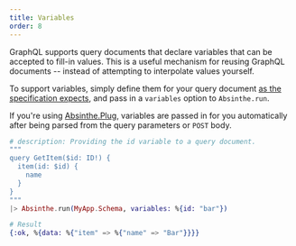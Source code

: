 ```yaml
---
title: Variables
order: 8
---
```


GraphQL supports query documents that declare variables that can be accepted to
fill-in values. This is a useful mechanism for reusing GraphQL documents --
instead of attempting to interpolate values yourself.

To support variables, simply define them for your query document [as the specification expects](https://facebook.github.io/graphql/#sec-Language.Query-Document.Variables),
and pass in a `variables` option to `Absinthe.run`.

<p class="notice">
  If you're using <a href="/guides/plug-phoenix/">Absinthe.Plug</a>,
  variables are passed in for you automatically after being parsed
  from the query parameters or <code>POST</code> body.
</p>

```elixir
# description: Providing the id variable to a query document.
"""
query GetItem($id: ID!) {
  item(id: $id) {
    name
  }
}
"""
|> Absinthe.run(MyApp.Schema, variables: %{id: "bar"})

# Result
{:ok, %{data: %{"item" => %{"name" => "Bar"}}}}
```
